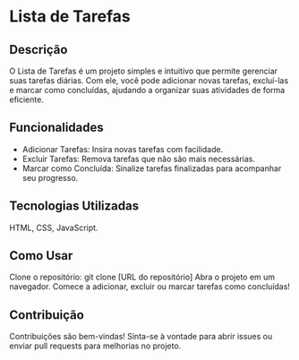 # Lista de Tarefas

## Descrição

O Lista de Tarefas é um projeto simples e intuitivo que permite gerenciar suas tarefas diárias. Com ele, você pode adicionar novas tarefas, excluí-las e marcar como concluídas, ajudando a organizar suas atividades de forma eficiente.

## Funcionalidades

- Adicionar Tarefas: Insira novas tarefas com facilidade.
- Excluir Tarefas: Remova tarefas que não são mais necessárias.
- Marcar como Concluída: Sinalize tarefas finalizadas para acompanhar seu progresso.

## Tecnologias Utilizadas

HTML, CSS, JavaScript.

## Como Usar

Clone o repositório: git clone [URL do repositório]
Abra o projeto em um navegador.
Comece a adicionar, excluir ou marcar tarefas como concluídas!

## Contribuição

Contribuições são bem-vindas! Sinta-se à vontade para abrir issues ou enviar pull requests para melhorias no projeto.